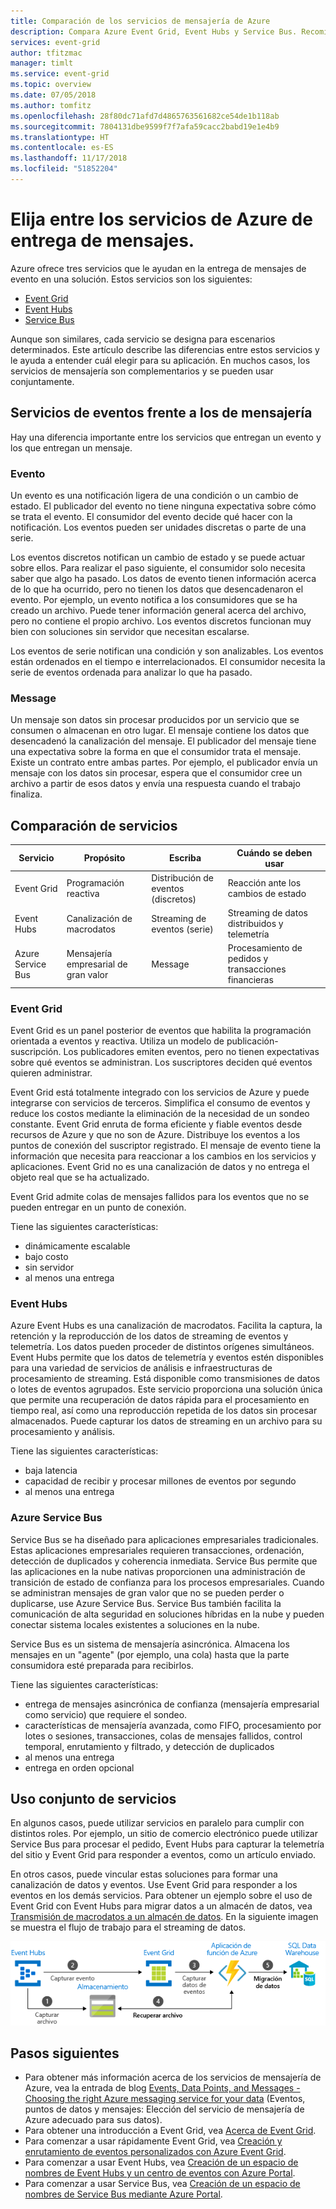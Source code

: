 ```yaml
---
title: Comparación de los servicios de mensajería de Azure
description: Compara Azure Event Grid, Event Hubs y Service Bus. Recomienda qué servicio usar para escenarios diferentes.
services: event-grid
author: tfitzmac
manager: timlt
ms.service: event-grid
ms.topic: overview
ms.date: 07/05/2018
ms.author: tomfitz
ms.openlocfilehash: 28f80dc71afd7d4865763561682ce54de1b118ab
ms.sourcegitcommit: 7804131dbe9599f7f7afa59cacc2babd19e1e4b9
ms.translationtype: HT
ms.contentlocale: es-ES
ms.lasthandoff: 11/17/2018
ms.locfileid: "51852204"
---
```

# <a name="choose-between-azure-services-that-deliver-messages"></a>Elija entre los servicios de Azure de entrega de mensajes.

Azure ofrece tres servicios que le ayudan en la entrega de mensajes de evento en una solución. Estos servicios son los siguientes:

* [Event Grid](/azure/event-grid/)
* [Event Hubs](/azure/event-hubs/)
* [Service Bus](/azure/service-bus-messaging/)

Aunque son similares, cada servicio se designa para escenarios determinados. Este artículo describe las diferencias entre estos servicios y le ayuda a entender cuál elegir para su aplicación. En muchos casos, los servicios de mensajería son complementarios y se pueden usar conjuntamente.

## <a name="event-vs-message-services"></a>Servicios de eventos frente a los de mensajería

Hay una diferencia importante entre los servicios que entregan un evento y los que entregan un mensaje.

### <a name="event"></a>Evento

Un evento es una notificación ligera de una condición o un cambio de estado. El publicador del evento no tiene ninguna expectativa sobre cómo se trata el evento. El consumidor del evento decide qué hacer con la notificación. Los eventos pueden ser unidades discretas o parte de una serie.

Los eventos discretos notifican un cambio de estado y se puede actuar sobre ellos. Para realizar el paso siguiente, el consumidor solo necesita saber que algo ha pasado. Los datos de evento tienen información acerca de lo que ha ocurrido, pero no tienen los datos que desencadenaron el evento. Por ejemplo, un evento notifica a los consumidores que se ha creado un archivo. Puede tener información general acerca del archivo, pero no contiene el propio archivo. Los eventos discretos funcionan muy bien con soluciones sin servidor que necesitan escalarse.

Los eventos de serie notifican una condición y son analizables. Los eventos están ordenados en el tiempo e interrelacionados. El consumidor necesita la serie de eventos ordenada para analizar lo que ha pasado.

### <a name="message"></a>Message

Un mensaje son datos sin procesar producidos por un servicio que se consumen o almacenan en otro lugar. El mensaje contiene los datos que desencadenó la canalización del mensaje. El publicador del mensaje tiene una expectativa sobre la forma en que el consumidor trata el mensaje. Existe un contrato entre ambas partes. Por ejemplo, el publicador envía un mensaje con los datos sin procesar, espera que el consumidor cree un archivo a partir de esos datos y envía una respuesta cuando el trabajo finaliza.

## <a name="comparison-of-services"></a>Comparación de servicios

| Servicio | Propósito | Escriba | Cuándo se deben usar |
| ------- | ------- | ---- | ----------- |
| Event Grid | Programación reactiva | Distribución de eventos (discretos) | Reacción ante los cambios de estado |
| Event Hubs | Canalización de macrodatos | Streaming de eventos (serie) | Streaming de datos distribuidos y telemetría |
| Azure Service Bus | Mensajería empresarial de gran valor | Message | Procesamiento de pedidos y transacciones financieras |

### <a name="event-grid"></a>Event Grid

Event Grid es un panel posterior de eventos que habilita la programación orientada a eventos y reactiva. Utiliza un modelo de publicación-suscripción. Los publicadores emiten eventos, pero no tienen expectativas sobre qué eventos se administran. Los suscriptores deciden qué eventos quieren administrar.

Event Grid está totalmente integrado con los servicios de Azure y puede integrarse con servicios de terceros. Simplifica el consumo de eventos y reduce los costos mediante la eliminación de la necesidad de un sondeo constante. Event Grid enruta de forma eficiente y fiable eventos desde recursos de Azure y que no son de Azure. Distribuye los eventos a los puntos de conexión del suscriptor registrado. El mensaje de evento tiene la información que necesita para reaccionar a los cambios en los servicios y aplicaciones. Event Grid no es una canalización de datos y no entrega el objeto real que se ha actualizado.

Event Grid admite colas de mensajes fallidos para los eventos que no se pueden entregar en un punto de conexión.

Tiene las siguientes características:

* dinámicamente escalable
* bajo costo
* sin servidor
* al menos una entrega

### <a name="event-hubs"></a>Event Hubs

Azure Event Hubs es una canalización de macrodatos. Facilita la captura, la retención y la reproducción de los datos de streaming de eventos y telemetría. Los datos pueden proceder de distintos orígenes simultáneos. Event Hubs permite que los datos de telemetría y eventos estén disponibles para una variedad de servicios de análisis e infraestructuras de procesamiento de streaming. Está disponible como transmisiones de datos o lotes de eventos agrupados. Este servicio proporciona una solución única que permite una recuperación de datos rápida para el procesamiento en tiempo real, así como una reproducción repetida de los datos sin procesar almacenados. Puede capturar los datos de streaming en un archivo para su procesamiento y análisis.

Tiene las siguientes características:

* baja latencia
* capacidad de recibir y procesar millones de eventos por segundo
* al menos una entrega

### <a name="service-bus"></a>Azure Service Bus

Service Bus se ha diseñado para aplicaciones empresariales tradicionales. Estas aplicaciones empresariales requieren transacciones, ordenación, detección de duplicados y coherencia inmediata. Service Bus permite que las aplicaciones en la nube nativas proporcionen una administración de transición de estado de confianza para los procesos empresariales. Cuando se administran mensajes de gran valor que no se pueden perder o duplicarse, use Azure Service Bus. Service Bus también facilita la comunicación de alta seguridad en soluciones híbridas en la nube y pueden conectar sistema locales existentes a soluciones en la nube.

Service Bus es un sistema de mensajería asincrónica. Almacena los mensajes en un "agente" (por ejemplo, una cola) hasta que la parte consumidora esté preparada para recibirlos.

Tiene las siguientes características:

* entrega de mensajes asincrónica de confianza (mensajería empresarial como servicio) que requiere el sondeo.
* características de mensajería avanzada, como FIFO, procesamiento por lotes o sesiones, transacciones, colas de mensajes fallidos, control temporal, enrutamiento y filtrado, y detección de duplicados
* al menos una entrega
* entrega en orden opcional

## <a name="use-the-services-together"></a>Uso conjunto de servicios

En algunos casos, puede utilizar servicios en paralelo para cumplir con distintos roles. Por ejemplo, un sitio de comercio electrónico puede utilizar Service Bus para procesar el pedido, Event Hubs para capturar la telemetría del sitio y Event Grid para responder a eventos, como un artículo enviado.

En otros casos, puede vincular estas soluciones para formar una canalización de datos y eventos. Use Event Grid para responder a los eventos en los demás servicios. Para obtener un ejemplo sobre el uso de Event Grid con Event Hubs para migrar datos a un almacén de datos, vea [Transmisión de macrodatos a un almacén de datos](event-grid-event-hubs-integration.md). En la siguiente imagen se muestra el flujo de trabajo para el streaming de datos.

![Información general sobre streaming de datos](./media/compare-messaging-services/overview.png)

## <a name="next-steps"></a>Pasos siguientes

* Para obtener más información acerca de los servicios de mensajería de Azure, vea la entrada de blog [Events, Data Points, and Messages - Choosing the right Azure messaging service for your data](https://azure.microsoft.com/blog/events-data-points-and-messages-choosing-the-right-azure-messaging-service-for-your-data/) (Eventos, puntos de datos y mensajes: Elección del servicio de mensajería de Azure adecuado para sus datos).
* Para obtener una introducción a Event Grid, vea [Acerca de Event Grid](overview.md).
* Para comenzar a usar rápidamente Event Grid, vea [Creación y enrutamiento de eventos personalizados con Azure Event Grid](custom-event-quickstart.md).
* Para comenzar a usar Event Hubs, vea [Creación de un espacio de nombres de Event Hubs y un centro de eventos con Azure Portal](../event-hubs/event-hubs-create.md).
* Para comenzar a usar Service Bus, vea [Creación de un espacio de nombres de Service Bus mediante Azure Portal](../service-bus-messaging/service-bus-create-namespace-portal.md).
